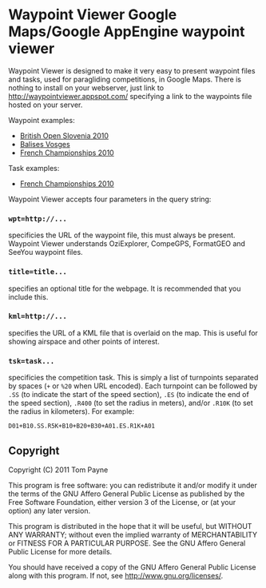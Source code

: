 Waypoint Viewer  Google Maps/Google AppEngine waypoint viewer
=============================================================

Waypoint Viewer is designed to make it very easy to present waypoint files and
tasks, used for paragliding competitions, in Google Maps.  There is nothing to
install on your webserver, just link to <http://waypointviewer.appspot.com/>
specifying a link to the waypoints file hosted on your server.

Waypoint examples:

* [British Open Slovenia 2010](http://waypointviewer.appspot.com/?title=British+Open+Slovenia+2010&wpt=http://www.slovenia-pgopen.com/downloads/Kobarid_Lijak.cup)
* [Balises Vosges](http://waypointviewer.appspot.com/?title=Balises+Vosges&wpt=http://lavl.free.fr/documents/Balises-Vosges.wpt&kml=http://lavl.free.fr/documents/EspaceAerienVosges.kml)
* [French Championships 2010](http://waypointviewer.appspot.com/?title=French+Championships+2010&wpt=http://parapente.ffvl.fr/compet/1405/balises)

Task examples:

* [French Championships 2010](http://waypointviewer.appspot.com/?title=French+Championships+2010+Task+1&wpt=http://parapente.ffvl.fr/compet/1405/balises&tsk=D01+B45.SS.R12K+B45+B88+B01+B75+B70+A02.ES+A02.R200)

Waypoint Viewer accepts four parameters in the query string:

### `wpt=http://...`

specificies the URL of the waypoint file, this must always be present.
Waypoint Viewer understands OziExplorer, CompeGPS, FormatGEO and SeeYou
waypoint files.

### `title=title...`

specifies an optional title for the webpage.  It is recommended that you
include this.

### `kml=http://...`

specifies the URL of a KML file that is overlaid on the map.  This is useful
for showing airspace and other points of interest.

### `tsk=task...`

specificies the competition task.  This is simply a list of turnpoints
separated by spaces (`+` or `%20` when URL encoded).  Each turnpoint can be
followed by `.SS` (to indicate the start of the speed section), `.ES` (to
indicate the end of the speed section), `.R400` (to set the radius in meters),
and/or `.R10K` (to set the radius in kilometers).  For example:

	D01+B10.SS.R5K+B10+B20+B30+A01.ES.R1K+A01


Copyright
---------

Copyright (C) 2011  Tom Payne

This program is free software: you can redistribute it and/or modify it under
the terms of the GNU Affero General Public License as published by the Free
Software Foundation, either version 3 of the License, or (at your option) any
later version.

This program is distributed in the hope that it will be useful, but WITHOUT ANY
WARRANTY; without even the implied warranty of MERCHANTABILITY or FITNESS FOR A
PARTICULAR PURPOSE.  See the GNU Affero General Public License for more
details.

You should have received a copy of the GNU Affero General Public License along
with this program.  If not, see <http://www.gnu.org/licenses/>.

